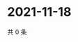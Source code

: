 # 2021-11-18

共 0 条

<!-- BEGIN WEIBO -->
<!-- 最后更新时间 Thu Nov 18 2021 10:23:25 GMT+0800 (China Standard Time) -->

<!-- END WEIBO -->
